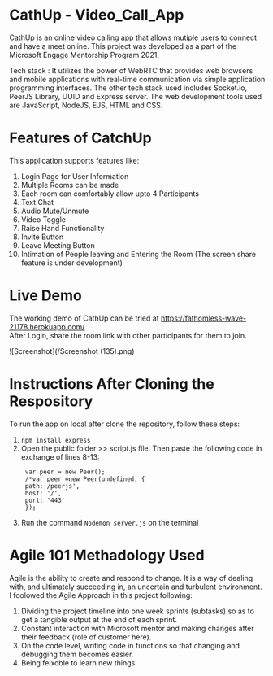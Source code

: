 # CathUp - Video_Call_App
CathUp is an online video calling app that allows mutiple users to connect and have a meet online. This project was developed as a part of the Microsoft Engage Mentorship Program 2021. 

Tech stack : It utilizes the power of WebRTC that provides web browsers and mobile applications with real-time communication via simple application programming interfaces. The other tech stack used includes Socket.io, PeerJS Library, UUID and Express server. The web development tools used are JavaScript, NodeJS, EJS, HTML and CSS.

# Features of CatchUp
This application supports features like:
1. Login Page for User Information
2. Multiple Rooms can be made
3. Each room can comfortably allow upto 4 Participants
4. Text Chat
5. Audio Mute/Unmute
6. Video Toggle
7. Raise Hand Functionality
8. Invite Button
9. Leave Meeting Button
10. Intimation of People leaving and Entering the Room
(The screen share feature is under development)

# Live Demo 
The working demo of CathUp can be tried at https://fathomless-wave-21178.herokuapp.com/  
After Login, share the room link with other participants for them to join.

![Screenshot](/Screenshot (135).png)

# Instructions After Cloning the Respository
To run the app on local after clone the repository, follow these steps:
1. ```npm install express```
2. Open the public folder >> script.js file. Then paste the following code in exchange of lines 8-13:
   ```
    var peer = new Peer();
    /*var peer =new Peer(undefined, {
    path:'/peerjs',
    host: '/',
    port: '443'
    });
    ```
3. Run the command ```Nodemon server.js``` on the terminal

# Agile 101 Methadology Used
Agile is the ability to create and respond to change. It is a way of dealing with, and ultimately succeeding in, an uncertain and turbulent environment. I foolowed the Agile Approach in this project following:
1. Dividing the project timeline into one week sprints (subtasks) so as to get a tangible output at the end of each sprint.
2. Constant interaction with Microsoft mentor and making changes after their feedback (role of customer here).
3. On the code level, writing code in functions so that changing and debugging them becomes easier.
4. Being felxoble to learn new things.

